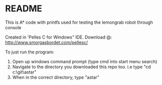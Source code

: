 # README #

This is A* code with printfs used for testing the lemongrab robot through console

Created in 'Pelles C for Windows" IDE.
Download @: http://www.smorgasbordet.com/pellesc/

To just run the program:

1. Open up windows command prompt (type cmd into start menu search)
2. Navigate to the directory you downloaded this repo too. i.e type "cd c:\git\astar"
3. When in the correct directory, type "astar"
